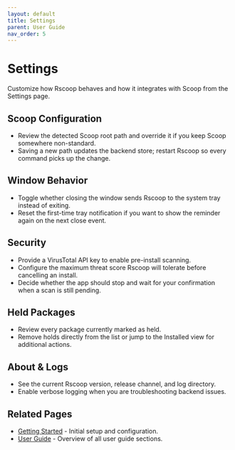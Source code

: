 ```yaml
---
layout: default
title: Settings
parent: User Guide
nav_order: 5
---
```


# Settings

Customize how Rscoop behaves and how it integrates with Scoop from the Settings page.

## Scoop Configuration

- Review the detected Scoop root path and override it if you keep Scoop somewhere non-standard.
- Saving a new path updates the backend store; restart Rscoop so every command picks up the change.

## Window Behavior

- Toggle whether closing the window sends Rscoop to the system tray instead of exiting.
- Reset the first-time tray notification if you want to show the reminder again on the next close event.

## Security

- Provide a VirusTotal API key to enable pre-install scanning.
- Configure the maximum threat score Rscoop will tolerate before cancelling an install.
- Decide whether the app should stop and wait for your confirmation when a scan is still pending.

## Held Packages

- Review every package currently marked as held.
- Remove holds directly from the list or jump to the Installed view for additional actions.

## About & Logs

- See the current Rscoop version, release channel, and log directory.
- Enable verbose logging when you are troubleshooting backend issues.

## Related Pages

- [Getting Started](../../getting-started.md) - Initial setup and configuration.
- [User Guide](index.md) - Overview of all user guide sections.